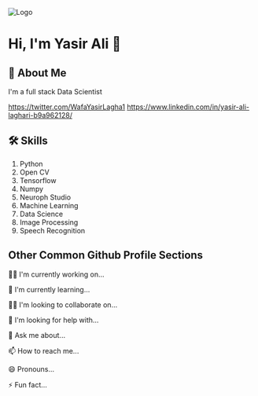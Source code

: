 
![Logo](https://github-readme-stats.vercel.app/api?username=Yasirlaghari93&&show_icons=true&title_color=ffffff&icon_color=bb2acf&text_color=daf7dc&bg_color=151515)


# Hi, I'm Yasir Ali 👋


## 🚀 About Me
I'm a full stack Data Scientist


https://twitter.com/WafaYasirLagha1
https://www.linkedin.com/in/yasir-ali-laghari-b9a962128/
## 🛠 Skills
1. Python
2. Open CV
3. Tensorflow
4. Numpy
5. Neuroph Studio
6. Machine Learning
7. Data Science
8. Image Processing
9. Speech Recognition 

## Other Common Github Profile Sections
👩‍💻 I'm currently working on...

🧠 I'm currently learning...

👯‍♀️ I'm looking to collaborate on...

🤔 I'm looking for help with...

💬 Ask me about...

📫 How to reach me...

😄 Pronouns...

⚡️ Fun fact...

